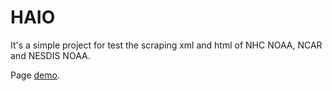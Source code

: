 # HAIO

It's a simple project for test the scraping xml and html of NHC NOAA, NCAR and NESDIS NOAA.

Page [demo](https://haio-app.herokuapp.com/).